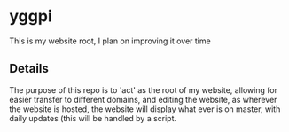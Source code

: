 # yggpi
This is my website root, I plan on improving it over time

## Details
The purpose  of this repo is to 'act' as the root of my website, allowing for
easier transfer to different domains, and editing the website, as wherever the
website  is hosted, the website will display what ever is on master, with
daily updates (this will be handled by a script.
